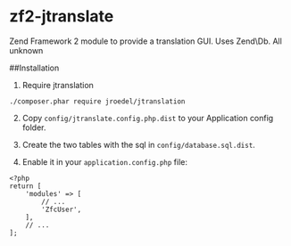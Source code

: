 # zf2-jtranslate
Zend Framework 2 module to provide a translation GUI. Uses Zend\Db. All unknown 

##Installation
1. Require jtranslation
```
./composer.phar require jroedel/jtranslation
```

2. Copy `config/jtranslate.config.php.dist` to your Application config folder.

3. Create the two tables with the sql in `config/database.sql.dist`.

4. Enable it in your `application.config.php` file:
```
<?php
return [
    'modules' => [
        // ...
        'ZfcUser',
    ],
    // ...
];
```